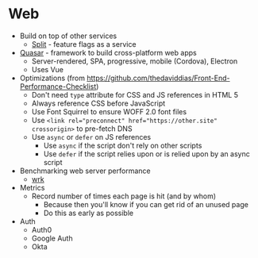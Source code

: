 Web
===

* Build on top of other services
    * [Split](https://www.split.io/) - feature flags as a service
* [Quasar](https://quasar-framework.org/) - framework to build cross-platform web apps
    * Server-rendered, SPA, progressive, mobile (Cordova), Electron
    * Uses Vue
* Optimizations (from https://github.com/thedaviddias/Front-End-Performance-Checklist)
    * Don't need `type` attribute for CSS and JS references in HTML 5
    * Always reference CSS before JavaScript
    * Use Font Squirrel to ensure WOFF 2.0 font files
    * Use `<link rel="preconnect" href="https://other.site" crossorigin>` to pre-fetch DNS
    * Use `async` or `defer` on JS references
        * Use `async` if the script don't rely on other scripts
        * Use `defer` if the script relies upon or is relied upon by an async script
* Benchmarking web server performance
    * [wrk](https://github.com/wg/wrk)
* Metrics
    * Record number of times each page is hit (and by whom)
        * Because then you'll know if you can get rid of an unused page
        * Do this as early as possible
* Auth
    * Auth0
    * Google Auth
    * Okta
